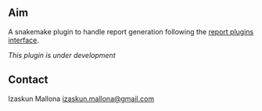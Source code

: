 ## Aim

A snakemake plugin to handle report generation following the [report plugins interface](https://github.com/snakemake/snakemake-interface-report-plugins).

_This plugin is under development_

## Contact

Izaskun Mallona <izaskun.mallona@gmail.com>

